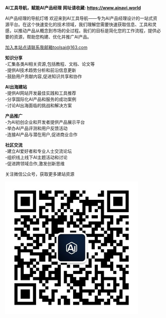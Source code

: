 
**AI工具导航，赋能AI产品经理**
**网址请收藏: https://www.ainavi.world**

AI产品经理的导航灯塔
欢迎来到AI工具导航——专为AI产品经理设计的一站式资源平台。在这个快速变化的技术领域，我们理解您需要快速获取信息、工具和灵感，以推动产品从概念到市场的全过程。我们的目标是简化您的工作流程，提供必要的资源，帮助您构建、优化并推广AI产品。

加入本站点请联系我邮箱toolsai@163.com

**知识分享**  
-汇集各类AI相关资源,包括教程、文档、论文等  
-提供AI技术趋势分析和前沿信息更新  
-鼓励用户贡献内容,促进知识共享和协作  

**AI出海建站**  
-提供AI网站开发最佳实践和工具推荐  
-分享国际化AI产品和服务的成功案例  
-讨论AI出海面临的挑战和解决方案  

**产品推广**  
-为AI初创企业和开发者提供产品展示平台  
-举办AI产品评测和用户反馈活动  
-连接AI产品与潜在用户,促进商业合作  

**社区交流**  
-建立AI爱好者和专业人士交流论坛  
-组织线上线下AI主题活动和讨论  
-促进跨领域合作,激发创新思维  

关注微信公众号，获取更多建站资源

![微信二维码](assets/images/weixin.jpg)
